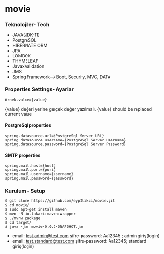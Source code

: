 # movie

### Teknolojiler- Tech
* JAVA(JDK-11)
* PostgreSQL
* HİBERNATE ORM
* JPA
* LOMBOK
* THYMELEAF
* JavaxValidation
* JMS
* Spring Framework--> Boot, Security, MVC, DATA

### Properties Settings- Ayarlar
```
örnek.value={value}
```
 {value} değeri yerine gerçek değer yazılmalı.
 {value} should be replaced current value

#### PostgreSql properties
```
spring.datasource.url={PostgreSql Server URL}
spring.datasource.username={PostgreSql Server Username}
spring.datasource.password={PostgreSql Server Password}
```

#### SMTP properties
```
spring.mail.host={host}
spring.mail.port={port}
spring.mail.username={username}
spring.mail.password={password}
```

### Kurulum - Setup
```
$ git clone https://github.com/eypIlikci/movie.git
$ cd movie/
$ sudo apt-get install maven
$ mvn -N io.takari:maven:wrapper
$ ./mvnw package
$ cd target/
$ java -jar movie-0.0.1-SNAPSHOT.jar
```

* email: test.admin@test.com şifre-password: Aa12345 ; admin giriş(login)
* email: test.standard@test.com şifre-password: Aa12345; standard giriş(login)

